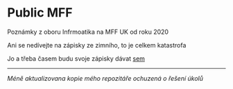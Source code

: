 # Public MFF

Poznámky z oboru Infrmoatika na MFF UK od roku 2020

Ani se nedívejte na zápisky ze zimního, to je celkem katastrofa

Jo a třeba časem budu svoje zápisky dávat [sem](http://www.ms.mff.cuni.cz/~veselmi7/)

---

*Méně aktualizovana kopie mého repozitáře ochuzená o řešení úkolů*
